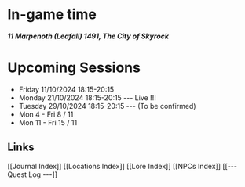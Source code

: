 # In-game time
***11 Marpenoth (Leafall) 1491, The City of Skyrock***

# Upcoming Sessions

- Friday 11/10/2024 18:15-20:15
- Monday 21/10/2024 18:15-20:15 --- Live !!!
- Tuesday 29/10/2024 18:15-20:15 --- (To be confirmed)
- Mon 4 - Fri 8 / 11
- Mon 11 - Fri 15 / 11

## Links

[[Journal Index]]
[[Locations Index]]
[[Lore Index]]
[[NPCs Index]]
[[--- Quest Log ---]]

